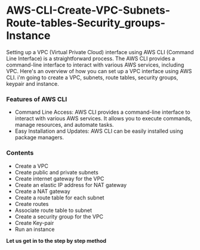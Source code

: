 # AWS-CLI-Create-VPC-Subnets-Route-tables-Security_groups-Instance
Setting up a VPC (Virtual Private Cloud) interface using AWS CLI (Command Line Interface) is a straightforward process. The AWS CLI provides a command-line interface to interact with various AWS services, including VPC. Here's an overview of how you can set up a VPC interface using AWS CLI.
i'm going to create a VPC, subnets, route tables, security groups, keypair and instance.


### Features of AWS CLI

- Command Line Access: AWS CLI provides a command-line interface to interact with various AWS services. It allows you to execute commands, manage resources, and automate tasks.
- Easy Installation and Updates: AWS CLI can be easily installed using package managers.


### Contents


   - Create a VPC
   - Create public and private subnets
   - Create internet gateway for the VPC
   - Create an elastic IP address for NAT gateway
   - Create a NAT gateway
   - Create a route table for each subnet
   - Create routes
   - Associate route table to subnet
   - Create a security group for the VPC
   - Create Key-pair
   - Run an instance


**Let us get in to the step by step method**


